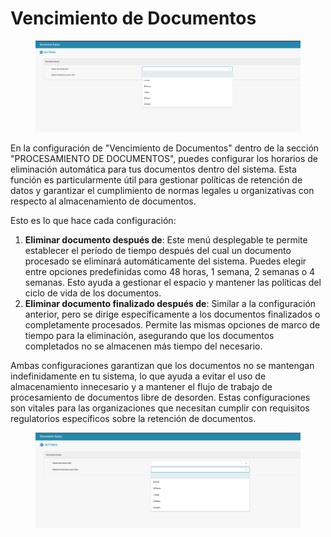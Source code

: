 # Vencimiento de Documentos

<figure><img src="../../../.gitbook/assets/Bildschirmfoto 2024-05-08 um 10.29.17.png" alt=""><figcaption></figcaption></figure>

En la configuración de "Vencimiento de Documentos" dentro de la sección "PROCESAMIENTO DE DOCUMENTOS", puedes configurar los horarios de eliminación automática para tus documentos dentro del sistema. Esta función es particularmente útil para gestionar políticas de retención de datos y garantizar el cumplimiento de normas legales u organizativas con respecto al almacenamiento de documentos.

Esto es lo que hace cada configuración:

1. **Eliminar documento después de**: Este menú desplegable te permite establecer el período de tiempo después del cual un documento procesado se eliminará automáticamente del sistema. Puedes elegir entre opciones predefinidas como 48 horas, 1 semana, 2 semanas o 4 semanas. Esto ayuda a gestionar el espacio y mantener las políticas del ciclo de vida de los documentos.
2. **Eliminar documento finalizado después de**: Similar a la configuración anterior, pero se dirige específicamente a los documentos finalizados o completamente procesados. Permite las mismas opciones de marco de tiempo para la eliminación, asegurando que los documentos completados no se almacenen más tiempo del necesario.

Ambas configuraciones garantizan que los documentos no se mantengan indefinidamente en tu sistema, lo que ayuda a evitar el uso de almacenamiento innecesario y a mantener el flujo de trabajo de procesamiento de documentos libre de desorden. Estas configuraciones son vitales para las organizaciones que necesitan cumplir con requisitos regulatorios específicos sobre la retención de documentos.

<figure><img src="../../../.gitbook/assets/Bildschirmfoto 2024-05-08 um 10.29.27.png" alt=""><figcaption></figcaption></figure>
